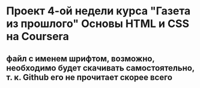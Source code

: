 # Проект 4-ой недели курса "Газета из прошлого" Основы HTML и CSS на Coursera
## файл с именем шрифтом, возможно, необходимо будет скачивать самостоятельно, т. к. Github его не прочитает скорее всего
